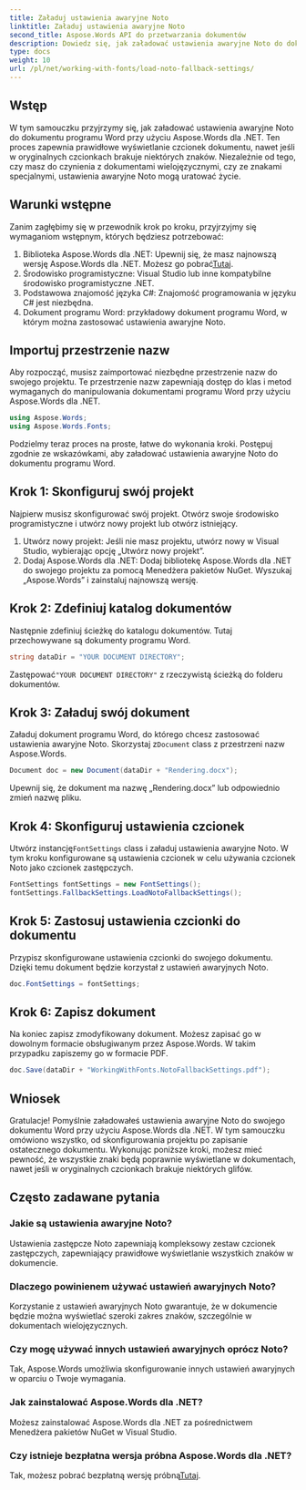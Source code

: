 ```yaml
---
title: Załaduj ustawienia awaryjne Noto
linktitle: Załaduj ustawienia awaryjne Noto
second_title: Aspose.Words API do przetwarzania dokumentów
description: Dowiedz się, jak załadować ustawienia awaryjne Noto do dokumentu programu Word przy użyciu Aspose.Words dla .NET. Postępuj zgodnie z naszym przewodnikiem krok po kroku, aby upewnić się, że wszystkie znaki są wyświetlane poprawnie.
type: docs
weight: 10
url: /pl/net/working-with-fonts/load-noto-fallback-settings/
---
```

## Wstęp

W tym samouczku przyjrzymy się, jak załadować ustawienia awaryjne Noto do dokumentu programu Word przy użyciu Aspose.Words dla .NET. Ten proces zapewnia prawidłowe wyświetlanie czcionek dokumentu, nawet jeśli w oryginalnych czcionkach brakuje niektórych znaków. Niezależnie od tego, czy masz do czynienia z dokumentami wielojęzycznymi, czy ze znakami specjalnymi, ustawienia awaryjne Noto mogą uratować życie.

## Warunki wstępne

Zanim zagłębimy się w przewodnik krok po kroku, przyjrzyjmy się wymaganiom wstępnym, których będziesz potrzebować:

1.  Biblioteka Aspose.Words dla .NET: Upewnij się, że masz najnowszą wersję Aspose.Words dla .NET. Możesz go pobrać[Tutaj](https://releases.aspose.com/words/net/).
2. Środowisko programistyczne: Visual Studio lub inne kompatybilne środowisko programistyczne .NET.
3. Podstawowa znajomość języka C#: Znajomość programowania w języku C# jest niezbędna.
4. Dokument programu Word: przykładowy dokument programu Word, w którym można zastosować ustawienia awaryjne Noto.

## Importuj przestrzenie nazw

Aby rozpocząć, musisz zaimportować niezbędne przestrzenie nazw do swojego projektu. Te przestrzenie nazw zapewniają dostęp do klas i metod wymaganych do manipulowania dokumentami programu Word przy użyciu Aspose.Words dla .NET.

```csharp
using Aspose.Words;
using Aspose.Words.Fonts;
```

Podzielmy teraz proces na proste, łatwe do wykonania kroki. Postępuj zgodnie ze wskazówkami, aby załadować ustawienia awaryjne Noto do dokumentu programu Word.

## Krok 1: Skonfiguruj swój projekt

Najpierw musisz skonfigurować swój projekt. Otwórz swoje środowisko programistyczne i utwórz nowy projekt lub otwórz istniejący.

1. Utwórz nowy projekt: Jeśli nie masz projektu, utwórz nowy w Visual Studio, wybierając opcję „Utwórz nowy projekt”.
2. Dodaj Aspose.Words dla .NET: Dodaj bibliotekę Aspose.Words dla .NET do swojego projektu za pomocą Menedżera pakietów NuGet. Wyszukaj „Aspose.Words” i zainstaluj najnowszą wersję.

## Krok 2: Zdefiniuj katalog dokumentów

Następnie zdefiniuj ścieżkę do katalogu dokumentów. Tutaj przechowywane są dokumenty programu Word.

```csharp
string dataDir = "YOUR DOCUMENT DIRECTORY";
```

 Zastępować`"YOUR DOCUMENT DIRECTORY"` z rzeczywistą ścieżką do folderu dokumentów.

## Krok 3: Załaduj swój dokument

Załaduj dokument programu Word, do którego chcesz zastosować ustawienia awaryjne Noto. Skorzystaj z`Document` class z przestrzeni nazw Aspose.Words.

```csharp
Document doc = new Document(dataDir + "Rendering.docx");
```

Upewnij się, że dokument ma nazwę „Rendering.docx” lub odpowiednio zmień nazwę pliku.

## Krok 4: Skonfiguruj ustawienia czcionek

 Utwórz instancję`FontSettings` class i załaduj ustawienia awaryjne Noto. W tym kroku konfigurowane są ustawienia czcionek w celu używania czcionek Noto jako czcionek zastępczych.

```csharp
FontSettings fontSettings = new FontSettings();
fontSettings.FallbackSettings.LoadNotoFallbackSettings();
```

## Krok 5: Zastosuj ustawienia czcionki do dokumentu

Przypisz skonfigurowane ustawienia czcionki do swojego dokumentu. Dzięki temu dokument będzie korzystał z ustawień awaryjnych Noto.

```csharp
doc.FontSettings = fontSettings;
```

## Krok 6: Zapisz dokument

Na koniec zapisz zmodyfikowany dokument. Możesz zapisać go w dowolnym formacie obsługiwanym przez Aspose.Words. W takim przypadku zapiszemy go w formacie PDF.

```csharp
doc.Save(dataDir + "WorkingWithFonts.NotoFallbackSettings.pdf");
```

## Wniosek

Gratulacje! Pomyślnie załadowałeś ustawienia awaryjne Noto do swojego dokumentu Word przy użyciu Aspose.Words dla .NET. W tym samouczku omówiono wszystko, od skonfigurowania projektu po zapisanie ostatecznego dokumentu. Wykonując poniższe kroki, możesz mieć pewność, że wszystkie znaki będą poprawnie wyświetlane w dokumentach, nawet jeśli w oryginalnych czcionkach brakuje niektórych glifów.

## Często zadawane pytania

### Jakie są ustawienia awaryjne Noto?
Ustawienia zastępcze Noto zapewniają kompleksowy zestaw czcionek zastępczych, zapewniający prawidłowe wyświetlanie wszystkich znaków w dokumencie.

### Dlaczego powinienem używać ustawień awaryjnych Noto?
Korzystanie z ustawień awaryjnych Noto gwarantuje, że w dokumencie będzie można wyświetlać szeroki zakres znaków, szczególnie w dokumentach wielojęzycznych.

### Czy mogę używać innych ustawień awaryjnych oprócz Noto?
Tak, Aspose.Words umożliwia skonfigurowanie innych ustawień awaryjnych w oparciu o Twoje wymagania.

### Jak zainstalować Aspose.Words dla .NET?
Możesz zainstalować Aspose.Words dla .NET za pośrednictwem Menedżera pakietów NuGet w Visual Studio.

### Czy istnieje bezpłatna wersja próbna Aspose.Words dla .NET?
 Tak, możesz pobrać bezpłatną wersję próbną[Tutaj](https://releases.aspose.com/).